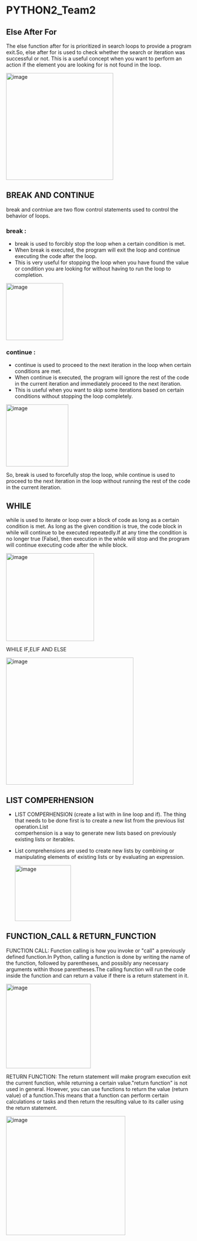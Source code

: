 # PYTHON2_Team2
##  Else After For
The else function after for is prioritized in search loops to provide a program exit.So, else after for is used to check whether the search or iteration was successful or not. This is a useful concept when you want to perform an action if the element you are looking for is not found in the loop.

<img width="291" alt="image" src="https://github.com/Fitrinurutami27/PYTHON2/assets/145306931/2bee39b0-6f2c-4423-9110-f30528b1f86e">

## BREAK AND CONTINUE
break and contniue are two flow control statements used to control the behavior of loops.
  ### break :
  - break is used to forcibly stop the loop when a certain condition is met.
  - When break is executed, the program will exit the loop and continue executing the code after the loop.
  - This is very useful for stopping the loop when you have found the value or condition you are looking for without having to run the loop to completion.
    
<img width="155" alt="image" src="https://github.com/Fitrinurutami27/PYTHON2/assets/145306931/eddec490-b942-4621-bf20-ea00b2b3caab">
 
  ### continue :
  - continue is used to proceed to the next iteration in the loop when certain conditions are met.
  - When continue is executed, the program will ignore the rest of the code in the current iteration and immediately proceed to the next iteration.
  - This is useful when you want to skip some iterations based on certain conditions without stopping the loop completely.

<img width="169" alt="image" src="https://github.com/Fitrinurutami27/PYTHON2/assets/145306931/eb9c9a9a-0c3e-4a6a-9714-cbbb88fd55fb">

So, break is used to forcefully stop the loop, while continue is used to proceed to the next iteration in the loop without running the rest of the code in the current iteration.
## WHILE
while is used to iterate or loop over a block of code as long as a certain condition is met. As long as the given condition is true, the code block in while will continue to be executed repeatedly.If at any time the condition is no longer true (False), then execution in the while will stop and the program will continue executing code after the while block.

<img width="239" alt="image" src="https://github.com/Fitrinurutami27/PYTHON2/assets/145306931/4f6a1639-53c6-42f9-9a44-7fd858e91320">

WHILE IF,ELIF AND ELSE

<img width="346" alt="image" src="https://github.com/Fitrinurutami27/PYTHON2/assets/145306931/6be8bb68-20a2-4b6c-8457-266eb691411e">

## LIST COMPERHENSION
- LIST COMPERHENSION (create a list with in line loop and if). The thing that needs to be done first is to create a new list from the previous list operation.List   
  comperhension is a way to generate new lists based on previously existing lists or iterables.
- List comprehensions are used to create new lists by combining or manipulating elements of existing lists or by evaluating an expression.

  <img width="152" alt="image" src="https://github.com/Fitrinurutami27/PYTHON2/assets/145306931/ce21d8ec-8dbc-4dc8-9d3c-d1aea4fbe7c4">

## FUNCTION_CALL & RETURN_FUNCTION

FUNCTION CALL:
Function calling is how you invoke or "call" a previously defined function.In Python, calling a function is done by writing the name of the function, followed by parentheses, and possibly any necessary arguments within those parentheses.The calling function will run the code inside the function and can return a value if there is a return statement in it.

<img width="230" alt="image" src="https://github.com/Fitrinurutami27/PYTHON2/assets/145306931/8dbba052-19fc-4876-aefc-7fa039205b42">

RETURN FUNCTION:
The return statement will make program execution exit the current function, while returning a certain value."return function" is not used in general. However, you can use functions to return the value (return value) of a function.This means that a function can perform certain calculations or tasks and then return the resulting value to its caller using the return statement.

<img width="324" alt="image" src="https://github.com/Fitrinurutami27/PYTHON2/assets/145306931/daea1b6b-8e0d-4b0f-a770-e9566cddfea8">




